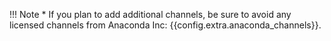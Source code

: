 !!! Note
    * If you plan to add additional channels, be sure to avoid any licensed channels from Anaconda Inc: {{config.extra.anaconda_channels}}.